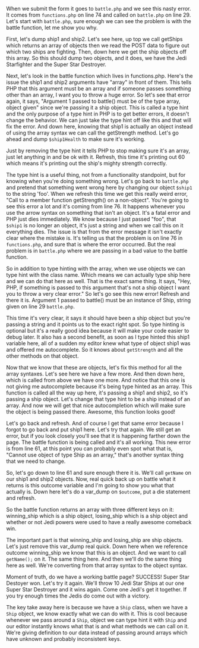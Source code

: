 When we submit the form it goes to `battle.php` and we see this nasty error. It comes
from `functions.php` on line 74 and called on `battle.php` on line 29. Let's start with
`battle.php`, sure enough we can see the problem is with the battle function, let me show
you why.

First, let's dump ship1 and ship2. Let's see here, up top we call getShips which returns 
an array of objects then we read the POST data to figure out which two ships are fighting. 
Then, down here we get the ship objects off this array. So this should dump two objects, 
and it does, we have the Jedi Starfighter and the Super Star Destroyer. 

Next, let's look in the battle function which lives in functions.php. Here's the issue
the ship1 and ship2 arguments have "array" in front of them. This tells PHP that this
argument must be an array and if someone passes something other than an array, I want 
you to throw a huge error. So let's see that error again, it says, "Argument 1 passed 
to battle() must be of the type array, object given" since we're passing it a ship
object. This is called a type hint and the only purpose of a type hint in PHP is to get 
better errors, it doesn't change the behavior. We can just take the type hint off like 
this and that will fix the error. And down here, knowing that ship1 is actually an object
instead of using the array syntax we can call the getStrength method. Let's go ahead and
dump `$ship1Health` to make sure it's working.

Just by removing the type hint it tells PHP to stop making sure it's an array, just let
anything in and be ok with it. Refresh, this time it's printing out 60 which means it's 
printing out the ship's mighty strength correctly.

The type hint is a useful thing, not from a functionality standpoint, but for knowing when
you're doing something wrong. Let's go back to `battle.php` and pretend that something went
wrong here by changing our object `$ship1` to the string 'foo'. When we refresh this time we
get this really weird error, "Call to a member function getStrength() on a non-object". You're
going to see this error a lot and it's coming from line 76. It happens whenever you use the 
arrow syntax on something that isn't an object.  It's a fatal error and PHP just dies immediately.
We know because I just passed "foo", that `$ship1` is no longer an object, it's just a string
and when we call this on it everything dies. The issue is that from the error message it isn't 
exactly clear where the mistake is. It's telling us that the problem is on line 76 in `functions.php`, 
and sure that is where the error occurred. But the real problem is in `battle.php` where we
are passing in a bad value to the battle function. 

So in addition to type hinting with the array, when we use objects we can type hint with the 
class name. Which means we can actually type ship here and we can do that here as well. That 
is the exact same thing. It says, "Hey, PHP, if something is passed to this argument that's not
a ship object I want you to throw a very clear error." So let's go see this new error! Refresh
and there it is. Argument 1 passed to battle() must be an instance of Ship, string given on
line 29 `battle.php`. 

This time it's very clear, it says it should have been a ship object but you're passing a 
string and it points us to the exact right spot. So type hinting is optional but it's a really
good idea because it will make your code easier to debug later. It also has a second benefit,
as soon as I type hinted this ship1 variable here, all of a sudden my editor knew what type
of object ship1 was and offered me autocomplete. So it knows about `getStrength` and all the 
other methods on that object. 

Now that we know that these are objects, let's fix this method for all the array syntaxes.
Let's see here we have a few more. And then down here, which is called from above we have
one more. And notice that this one is not giving me autocomplete because it's being
type hinted as an array. This function is called all the way up here, it's passing a
ship1 and ship2, so it's passing a ship object. Let's change that type hint to be a 
ship instead of an array. And now we will get that nice autocompletion which will make 
sure the object is being passed there. Awesome, this function looks good!

Let's go back and refresh. And of course I get that same error because I forgot to go back 
and put ship1 here. Let's try that again. We still get an error, but if you look closely 
you'll see that it is happening farther down the page. The battle function is being called 
and it's all working. This new error is from line 61, at this point you can probably even spot
what that is, "Cannot use object of type Ship as an array," that's another syntax thing that
we need to change.

So, let's go down to line 61 and sure enough there it is. We'll call `getName` on our ship1 
and ship2 objects. Now, real quick back up on battle what it returns is this outcome variable
and I'm going to show you what that actually is. Down here let's do a var_dump on `$outcome`,
put a die statement and refresh. 

So the battle function returns an array with three different keys on it: winning_ship which 
is a ship object, losing_ship which is a ship object and whether or not Jedi powers were used 
to have a really awesome comeback win. 

The important part is that winning_ship and losing_ship are ship objects. Let's just remove
this var_dump real quick. Down here when we reference outcome winning_ship we know that this
is an object. And we want to call `getName();` on it. The same thing here. And then we'll 
do the same thing here as well. We're converting from that array syntax to the object syntax. 

Moment of truth, do we have a working battle page? SUCCESS! Super Star Destoyer won. Let's
try it again. We'll throw 10 Jedi Star Ships at our one Super Star Destroyer and it wins again.
Come one Jedi's get it together. If you try enough times the Jedis do come out with a victory.

The key take away here is because we have a `Ship` class, when we have a `Ship` object, we
know exactly what we can do with it. This is cool because whenever we pass around a `Ship`,
object we can type hint it with `Ship` and our editor instantly knows what that is and what
methods we can call on it. We're giving definition to our data instead of passing around arrays
which have unknown and probably inconsistent keys. 
